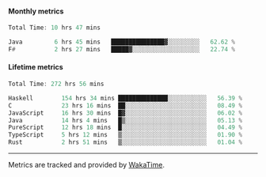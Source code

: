 #### Monthly metrics
<!--START_SECTION:wakamonthly-->

```asm
Total Time: 10 hrs 47 mins

Java         6 hrs 45 mins   ███████████████▓░░░░░░░░░   62.62 %
F#           2 hrs 27 mins   █████▓░░░░░░░░░░░░░░░░░░░   22.74 %
```

<!--END_SECTION:wakamonthly-->
#### Lifetime metrics
<!--START_SECTION:wakalifetime-->

```asm
Total Time: 272 hrs 56 mins

Haskell        154 hrs 34 mins ██████████████░░░░░░░░░░░   56.39 %
C              23 hrs 16 mins  ██░░░░░░░░░░░░░░░░░░░░░░░   08.49 %
JavaScript     16 hrs 30 mins  █▓░░░░░░░░░░░░░░░░░░░░░░░   06.02 %
Java           14 hrs 4 mins   █▒░░░░░░░░░░░░░░░░░░░░░░░   05.13 %
PureScript     12 hrs 18 mins  █░░░░░░░░░░░░░░░░░░░░░░░░   04.49 %
TypeScript     5 hrs 12 mins   ▒░░░░░░░░░░░░░░░░░░░░░░░░   01.90 %
Rust           2 hrs 51 mins   ▒░░░░░░░░░░░░░░░░░░░░░░░░   01.04 %
```

<!--END_SECTION:wakalifetime-->

---

Metrics are tracked and provided by [WakaTime](https://github.com/athul/waka-readme).
